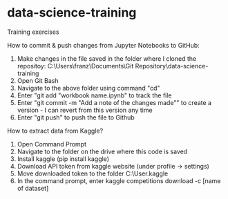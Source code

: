 # data-science-training
Training exercises

How to commit & push changes from Jupyter Notebooks to GitHub:
  1. Make changes in the file saved in the folder where I cloned the repositoy: C:\Users\franz\Documents\Git Repository\data-science-training
  2. Open Git Bash
  3. Navigate to the above folder using command "cd"
  4. Enter "git add "workbook name.ipynb" to track the file
  5. Enter "git commit -m "Add a note of the changes made"" to create a version - I can revert from this version any time
  6. Enter "git push" to push the file to Github


How to extract data from Kaggle?
1. Open Command Prompt
2. Navigate to the folder on the drive where this code is saved
3. Install kaggle (pip install kaggle)
4. Download API token from kaggle website (under profile -> settings)
5. Move downloaded token to the folder C:\User.kaggle
6. In the command prompt, enter kaggle competitions download -c [name of dataset]
